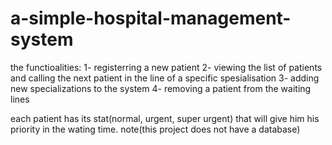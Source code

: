# a-simple-hospital-management-system
the functioalities:
1- registerring a new patient
2- viewing the list of patients and calling the next patient in the line of a specific spesialisation
3- adding new specializations to the system
4- removing a patient from the waiting lines

each patient has its stat(normal, urgent, super urgent) that will give him his priority in the wating time.
note(this project does not have a database)
